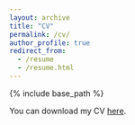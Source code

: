 ```yaml
---
layout: archive
title: "CV"
permalink: /cv/
author_profile: true
redirect_from:
  - /resume
  - /resume.html
---
```


{% include base_path %}

You can download my CV [here](../files/cv_lindemann.pdf).


